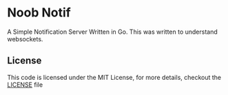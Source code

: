 # Noob Notif

A Simple Notification Server Written in Go.
This was written to understand websockets.

## License

This code is licensed under the MIT License, for more details, checkout the [LICENSE](LICENSE)
file
